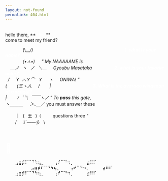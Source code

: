 ```yaml
---
layout: not-found
permalink: 404.html
---
```


<br/>
hello there, **<span style="color:white">Alice</span>**<br/>
come to meet my friend?<br/>

&nbsp;⠀&nbsp;⠀&nbsp; &nbsp; ⠀(\\___/)⠀&nbsp;⠀&nbsp; &nbsp;⠀&nbsp;⠀&nbsp; &nbsp;⠀&nbsp;⠀&nbsp;⠀&nbsp;&nbsp;⠀&nbsp;⠀&nbsp;⠀&nbsp;&nbsp;⠀&nbsp; &nbsp;⠀&nbsp;&nbsp;⠀&nbsp;⠀&nbsp; &nbsp;⠀&nbsp;&nbsp;⠀&nbsp;⠀&nbsp;<span style="color:white">**1.   what is your name?**</span><br/>
&nbsp;⠀&nbsp; &nbsp;⠀&nbsp; ⠀(•ㅅ•)⠀⠀" My NAAAAAME is <br/>
&nbsp; &nbsp; ＿ノ⠀ヽ⠀ノ⠀＼＿⠀⠀Gyoubu Masataka&nbsp;⠀&nbsp;⠀&nbsp;⠀&nbsp;⠀&nbsp;⠀<span style="color:white">**2.   what is your favorite color?**</span><br/>
&nbsp; /⠀⠀Y⠀⌒Ｙ⌒⠀Ｙ⠀⠀ヽ⠀⠀ONIWA! " &nbsp;⠀&nbsp;⠀&nbsp;⠀&nbsp;⠀&nbsp;⠀&nbsp;⠀&nbsp;⠀&nbsp;⠀&nbsp;⠀&nbsp;<br/>
(⠀⠀⠀(三ヽ人⠀⠀/⠀⠀⠀|&nbsp;⠀&nbsp;⠀&nbsp;⠀&nbsp;⠀&nbsp;⠀&nbsp;⠀&nbsp;⠀&nbsp;⠀&nbsp;⠀&nbsp;<span style="color:white">**3.   What is the avarage wingspan of a seagul?**</span><br/>
|⠀⠀⠀ﾉ⠀¯¯\\⠀￣￣ヽノ " To **pass** this gate, &nbsp;⠀&nbsp;⠀&nbsp;⠀&nbsp;⠀&nbsp;⠀&nbsp;⠀&nbsp;⠀&nbsp;⠀&nbsp;⠀&nbsp;<br/>
ヽ＿＿＿⠀⠀＞､＿_／ you must answer these &nbsp;⠀&nbsp;⠀&nbsp;⠀&nbsp;⠀&nbsp;⠀&nbsp;⠀&nbsp;⠀&nbsp;⠀&nbsp;⠀&nbsp;⠀&nbsp;⠀&nbsp;⠀&nbsp;⠀&nbsp;⠀&nbsp;⠀&nbsp;⠀<br/>
⠀⠀⠀｜⠀(⠀王⠀)〈 &nbsp; &nbsp; &nbsp; &nbsp; questions three " &nbsp;⠀&nbsp;⠀&nbsp;⠀&nbsp;⠀&nbsp;⠀&nbsp;⠀<br/>
⠀⠀⠀/⠀⠀ﾐ`——彡⠀\\   
<br/>
# <span style="color:white">🐇&#xFE0E;</span>

 ⠀⠀⠀⣠⣶⡾⠏⠉⠙⠳⢦⡀⠀⠀⠀⢠⠞⠉⠙⠲⡀⠀⠀⠀⠀⣴⠿⠏⠀⠀⠀⠀<br/>
    &nbsp; &nbsp; &nbsp; &nbsp;⠀&nbsp;⠀&nbsp;⠀&nbsp;⠀⣠⣶⡾⠏⠉⠙⠳⢦⡀⠀⠀⠀⢠⠞⠉⠙⠲⡀⠀⠀⠀⠀⣴⠿⠏⠀⠀⠀⠀<br/>
 ⠀⠀⠀⣠⣶⡾⠏⠉⠙⠳⢦⡀⠀⠀⠀⢠⠞⠉⠙⠲⡀⠀⠀⠀⠀⣴⠿⠏⠀⠀⠀⠀<br/>

